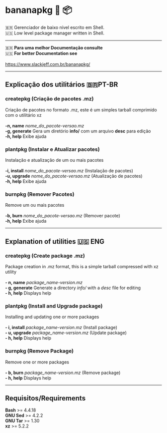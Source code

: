 # bananapkg :banana: :package:
🇧🇷 Gerenciador de baixo nível escrito em Shell. <br/>
:us: Low level package manager written in Shell.

----

🇧🇷 **Para uma melhor Documentação consulte** <br/>
:us: **For better Documentation see** <br/><br/>
https://www.slackjeff.com.br/bananapkg/

----

## Explicação dos utilitários 🇧🇷PT-BR

### createpkg (Criação de pacotes .mz)
Criação de pacotes no formato .mz, este é um simples tarball comprimido com o utilitário xz <br/><br/>
**-n, name** *nome_do_pacote-versao.mz*<br/>
**-g, generate** Gera um diretório **info/** com um arquivo **desc** para edição<br/>
**-h, help** Exibe ajuda<br/>

### plantpkg (Instalar e Atualizar pacotes)
Instalação e atualização de um ou mais pacotes<br/><br/>
**-i, install** *nome_do_pacote-versao.mz* (Instalação de pacotes)<br/>
**-u, upgrade** *nome_do_pacote-versao.mz* (Atualização de pacotes)<br/>
**-h, help** Exibe ajuda<br/>

### burnpkg (Remover Pacotes)
Remove um ou mais pacotes<br/><br/>
**-b, burn** *nome_do_pacote-versao.mz* (Remover pacote)<br/>
**-h, help** Exibe ajuda<br/>

----

## Explanation of utilities :us: ENG

### createpkg (Create package .mz)
Package creation in .mz format, this is a simple tarball compressed with xz utility <br/><br/>
**- n, name** *package_name-version.mz* <br/>
**- g, generate** Generate a directory *info/* with a *desc* file for editing <br/>
**- h, help** Displays help

### plantpkg (Install and Upgrade package)
Installing and updating one or more packages <br/><br/>
**- i, install** *package_name-version.mz* (Install package) <br/>
**- u, upgrade** *package_name-version.mz* (Update package) <br/>
**- h, help** Displays help

### burnpkg (Remove Package)
Remove one or more packages <br/><br/>
**- b, burn** *package_name-version.mz* (Remove package) <br/>
**- h, help** Displays help

----

## Requisitos/Requirements
**Bash** >= 4.4.18 <br/>
**GNU Sed** >= 4.2.2<br/>
**GNU Tar** >= 1.30<br/>
**xz** >= 5.2.2<br/>
